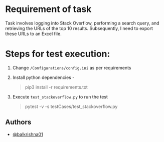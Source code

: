 
# Requirement of task

Task involves logging into Stack Overflow, performing a search query, and retrieving the URLs of the top 10 results. Subsequently, I need to export these URLs to an Excel file. 


# Steps for test execution:

1. Change `/Configurations/config.ini` as per requirements

2. Install python dependencies -
   > pip3 install -r requirements.txt

3. Execute `test_stackoverflow.py` to run the test
    > pytest -v -s testCases/test_stackoverflow.py

## Authors

- [@balkrishna01](https://www.github.com/balkrishna01)